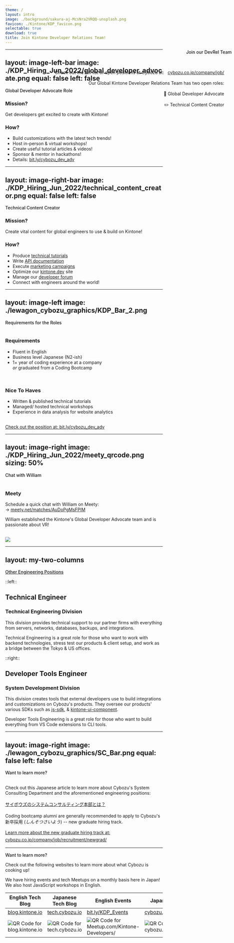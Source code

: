 ```yaml
---
theme: /
layout: intro
image: ./background/sakura-aj-McsNra2VRQQ-unsplash.png
favicon: ./Kintone/KDP_favicon.png
selectable: true
download: true
title: Join Kintone Developer Relations Team!
---
```


<div class="mb-4 absolute top-20 left-12" style=" position: absolute; right:0; text-align: right;">
  <span class="text-6xl text-primary-lighter text-opacity-80" style="font-weight:500;" >
    Join our DevRel Team <i class="light-icon-user-plus"></i> &nbsp;
  </span>
  <div><br><br></div>
  <div>
    <p>
      Check out the full list of open positions at Cybozu at: &nbsp; <a href="https://cybozu.co.jp/company/job/recruitment/">cybozu.co.jp/company/job/</a>
      &nbsp; &nbsp; &nbsp; &nbsp;
      <br><br>
      Our Global Kintone Developer Relations Team has two open roles:
      &nbsp; &nbsp; &nbsp; &nbsp;
      <br>
      <br>
      📣 Global Developer Advocate
      &nbsp; &nbsp; &nbsp; &nbsp;
      <br>
      <br>
      ✏️ Technical Content Creator
      &nbsp; &nbsp; &nbsp; &nbsp;
    </p>
  </div>
</div>


---
layout: image-left-bar
image: ./KDP_Hiring_Jun_2022/global_developer_advocate.png
equal: false
left: false
---

<div class="text-3xl text-primary dark:text-primary top-1" style="font-weight:500;" >
  Global Developer Advocate Role <i class="light-icon-pencil"></i>
</div>

### Mission?
Get developers get excited to create with Kintone!

### How?

- Build customizations with the latest tech trends!
- Host in-person & virtual workshops!
- Create useful tutorial articles & videos!
- Sponsor & mentor in hackathons!
- Details: [bit.ly/cybozu_dev_adv](https://bit.ly/cybozu_dev_adv)

---
layout: image-right-bar
image: ./KDP_Hiring_Jun_2022/technical_content_creator.png
equal: false
left: false
---

<div class="text-3xl text-primary dark:text-primary top-1" style="font-weight:500;" >
  Technical Content Creator <i class="light-icon-pencil"></i>
</div>

### Mission?
Create vital content for global engineers to use & build on Kintone!
### How?

- Produce [technical tutorials](https://kintone.dev/en/tutorials/)
- Write [API documentation](https://kintone.dev/en/docs/)
- Execute [marketing campaigns](https://kintone.dev/en/landing-page/hackathon/)
- Optimize our [kintone\.dev](https://kintone.dev/) site
- Manage our [developer forum](https://forum.kintone.dev/)
- Connect with engineers around the world!

---
layout: image-left
image: ./lewagon_cybozu_graphics/KDP_Bar_2.png
---

<div class="text-3xl text-primary dark:text-primary top-1" style="font-weight:500;" >
  Requirements for the Roles <i class="light-icon-pencil"></i>
</div>

<br>

### Requirements

- Fluent in English
- Business level Japanese {N2-ish}
- 1+ year of coding experience at a company <br> *or* graduated from a Coding Bootcamp

<br>

### Nice To Haves

- Written & published technical tutorials
- Managed/ hosted technical workshops
- Experience in data analysis for website analytics

<br>

  <div class="text-primary dark:text-primary pb-2 pt-4">
    <a href="https://bit.ly/cybozu_dev_adv">
      Check out the position at: bit.ly/cybozu_dev_adv
    </a>
  </div>


---
layout: image-right
image: ./KDP_Hiring_Jun_2022/meety_qrcode.png
sizing: 50%
---

<div class="text-3xl text-primary dark:text-primary top-1" style="font-weight:500;" >
  Chat with William <i class="light-icon-lego"></i>
</div>

<br>

### Meety
Schedule a quick chat with William on Meety:  
→ [meety.net/matches/AuDoPgMsFPlM](https://meety.net/matches/AuDoPgMsFPlM)

William established the Kintone's Global Developer Advocate team and is passionate about VR!

<br>

<img src="/Kintone/William_Profile-100.png" />


---
layout: my-two-columns
---

<div class="text-3xl text-primary dark:text-primary top-1" style="font-weight:500;" >
    <a href="https://cybozu.co.jp/company/job/recruitment/newgrad/systemconsulting.html">
      Other Engineering Positions <i class="light-icon-sitemap"></i>
    </a>
  </div>

::left::

## Technical Engineer <i class="light-icon-tool"></i>
### Technical Engineering Division

This division provides technical support to our partner firms with everything from servers, networks, databases, backups, and integrations.

Technical Engineering is a great role for those who want to work with backend technologies, stress test our products & client setup, and work as a bridge between the Tokyo & US offices.

::right::

## Developer Tools Engineer <i class="light-icon-tools"></i>
### System Development Division

This division creates tools that external developers use to build integrations and customizations on Cybozu's products.
They oversee our products' various SDKs such as [js-sdk](https://github.com/kintone/js-sdk), & [kintone-ui-component](https://github.com/kintone-labs/kintone-ui-component).

Developer Tools Engineering is a great role for those who want to build everything from VS Code extensions to CLI tools.


---
layout: image-right
image: ./lewagon_cybozu_graphics/SC_Bar.png
equal: false
left: false
---

<div class="text-3xl text-primary dark:text-primary top-1" style="font-weight:500;" >
  Want to learn more? <i class="light-icon-bolt"></i>
</div>

<br>

Check out this Japanese article to learn more about Cybozu's System Consulting Department and the aforementioned engineering positions:

<div class="text-primary dark:text-primary pb-2 pt-4" style="line-height: 2;">
  <a href="https://www.wantedly.com/companies/cybozu/post_articles/241621">
    サイボウズのシステムコンサルティング本部とは？
  </a>
</div>

  Coding bootcamp alumni are generally recommended to apply to Cybozu's 新卒採用 (*しんそつさいよう*) -- new graduate hiring track.

  <div class="text-primary dark:text-primary pb-2 pt-4" style="line-height: 1.6;">
    <a href="https://cybozu.co.jp/company/job/recruitment/newgrad/">
      Learn more about the new graduate hiring track at: cybozu.co.jp/company/job/recruitment/newgrad/
    </a>
  </div>


---

<div class="text-3xl text-primary dark:text-primary top-1" style="font-weight:500;" >
  Want to learn more? <i class="light-icon-bolt"></i>
</div>

Check out the following websites to learn more about what Cybozu is cooking up!  

We have hiring events and tech Meetups on a monthly basis here in Japan!
We also host JavaScript workshops in English.

<table width="100%">
  <thead>
    <tr>
      <th>English Tech Blog</th>
      <th>Japanese Tech Blog</th>
      <th>English Events</th>
      <th>Japanese Events</th>
    </tr>
  </thead>
  <tbody>
    <tr>
      <td width="25%"><a href="https://blog.kintone.io/">blog.kintone.io</a></td>
      <td width="25%"><a href="https://tech.cybozu.io/">tech.cybozu.io</a></td>
      <td width="25%"><a href="http://bit.ly/KDP_Events">bit.ly/KDP_Events</a></td>
      <td width="25%"><a href="https://cybozu.connpass.com/">cybozu.connpass.com</a></td>
    </tr>
    <tr>
      <td><img src="/lewagon_cybozu_graphics/QR_Code_Blog_EN.png" alt="QR Code for blog.kintone.io"></td>
      <td><img src="/lewagon_cybozu_graphics/QR_Code_Blog_JP.png" alt="QR Code for tech.cybozu.io"></td>
      <td><img src="/lewagon_cybozu_graphics/QR_Code_Event_EN.png" alt="QR Code for Meetup.com/Kintone-Developers/"></td>
      <td><img src="/lewagon_cybozu_graphics/QR_Code_Event_JP.png" alt="QR Code for cybozu.connpass.com"></td>
    </tr>
  </tbody>
</table>
